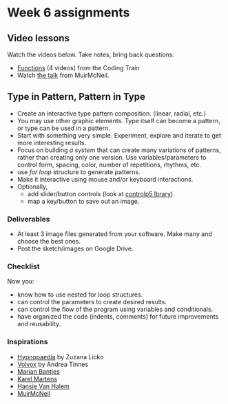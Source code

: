 # Week 6 assignments

## Video lessons

Watch the videos below. Take notes, bring back questions:

 - [Functions](https://www.youtube.com/watch?v=XCu7JSkgl04&list=PLRqwX-V7Uu6ajGB2OI3hl5DZsD1Fw1WzR) (4 videos) from the Coding Train
 - Watch [the talk](http://www.typotalks.com/videos/muir-mcneil-2/) from MuirMcNeil.


## Type in Pattern, Pattern in Type

- Create an interactive type pattern composition. (linear, radial, etc.)
- You may use other graphic elements. Type itself can become a pattern, or type can be used in a pattern.
- Start with something very simple. Experiment, explore and iterate to get more interesting results.
- Focus on building *a system* that can create many variations of patterns, rather than creating only one version. Use variables/parameters to control form, spacing, color, number of repetitions, rhythms, etc.
- use *for loop* structure to generate patterns.
- Make it interactive using mouse and/or keyboard interactions. 
- Optionally,
  - add slider/button controls (look at [controlp5 lbrary](http://www.sojamo.de/libraries/controlP5/)).
  - map a key/button to save out an image.

### Deliverables
- At least 3 image files generated from your software. Make many and choose the best ones.
- Post the sketch/images on Google Drive.


### Checklist
Now you:
  - know how to use nested for loop structures.
  - can control the parameters to create desired results.
  - can control the flow of the program using variables and conditionals.
  - have organized the code (indents, comments) for future improvements and reusability.

### Inspirations
- [Hypnopaedia](http://www.emigre.com/EFfeature.php?di=98) by Zuzana Licko
- [Volvox](http://www.typecuts.com/fonts_view.php?f=8) by Andrea Tinnes
- [Marian Bantjes](http://bantjes.com/work/category/portfolio/)
- [Karel Martens](https://www.google.com/search?q=karel+martens&source=lnms&tbm=isch&sa=X&ved=0ahUKEwiOgJnN2o3SAhVI-GMKHa_FCxkQ_AUICCgB)
- [Hansje Van Halem](http://hansje.net)
- [MuirMcNeil](http://muirmcneil.com)
